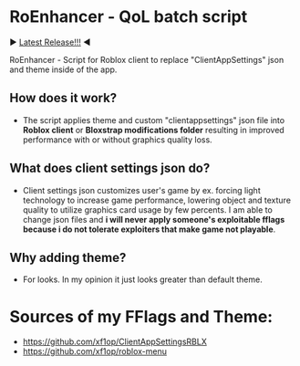 # RoEnhancer - QoL batch script
▶️ [Latest Release!!!](https://github.com/xf1op/RoEnhancer/releases/latest/) ◀️

RoEnhancer - Script for Roblox client to replace "ClientAppSettings" json and theme inside of the app.
## How does it work?
- The script applies theme and custom "clientappsettings" json file into **Roblox client** or **Bloxstrap modifications folder** resulting in improved performance with or without graphics quality loss.
## What does client settings json do?
- Client settings json customizes user's game by ex. forcing light technology to increase game performance, lowering object and texture quality to utilize graphics card usage by few percents. I am able to change json files and **i will never apply someone's exploitable fflags because i do not tolerate exploiters that make game not playable**.
## Why adding theme?
- For looks. In my opinion it just looks greater than default theme.

# Sources of my FFlags and Theme:
- https://github.com/xf1op/ClientAppSettingsRBLX
- https://github.com/xf1op/roblox-menu
